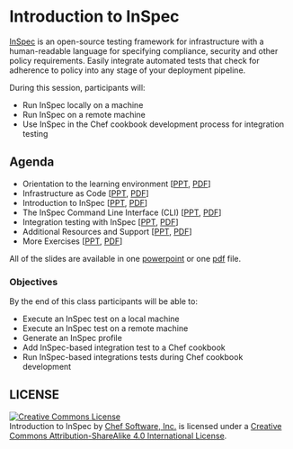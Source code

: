 # Introduction to InSpec

[InSpec](http://inspec.io/) is an open-source testing framework for infrastructure with a human-readable language for specifying compliance, security and other policy requirements. Easily integrate automated tests that check for adherence to policy into any stage of your deployment pipeline.

During this session, participants will:

* Run InSpec locally on a machine
* Run InSpec on a remote machine
* Use InSpec in the Chef cookbook development process for integration testing

## Agenda

* Orientation to the learning environment [[PPT](powerpoint/01-Learning-Environment.pptx), [PDF](pdf/01-Learning-Environment.pdf)]
* Infrastructure as Code [[PPT](powerpoint/02-Infrasturcture-as-Code.pptx), [PDF](pdf/02-Infrasturcture-as-Code.pdf)]
* Introduction to InSpec [[PPT](powerpoint/03-Compliance-as-Code.pptx), [PDF](pdf/03-Compliance-as-Code.pdf)]
* The InSpec Command Line Interface (CLI) [[PPT](powerpoint/04-InSpec-CLI.pptx), [PDF](pdf/04-InSpec-CLI.pdf)]
* Integration testing with InSpec [[PPT](powerpoint/05-Integration-Testing.pptx), [PDF](pdf/05-Integration-Testing.pdf)]
* Additional Resources and Support [[PPT](powerpoint/06-Further-Resources.pptx), [PDF](pdf/06-Further-Resources.pdf)]
* More Exercises [[PPT](powerpoint/07-More-Exercises.pptx), [PDF](pdf/07-More-Exercises.pdf)]

All of the slides are available in one [powerpoint](powerpoint/Introduction-to-InSpec.pptx) or one [pdf](pdf/Introduction-to-InSpec.pdf) file.

### Objectives

By the end of this class participants will be able to:

* Execute an InSpec test on a local machine
* Execute an InSpec test on a remote machine
* Generate an InSpec profile
* Add InSpec-based integration test to a Chef cookbook
* Run InSpec-based integrations tests during Chef cookbook development

## LICENSE

<a rel="license" href="http://creativecommons.org/licenses/by-sa/4.0/"><img alt="Creative Commons License" style="border-width:0" src="https://i.creativecommons.org/l/by-sa/4.0/88x31.png" /></a><br /><span xmlns:dct="http://purl.org/dc/terms/" property="dct:title">Introduction to InSpec</span> by <a xmlns:cc="http://creativecommons.org/ns#" href="https://www.chef.io" property="cc:attributionName" rel="cc:attributionURL">Chef Software, Inc.</a> is licensed under a <a rel="license" href="http://creativecommons.org/licenses/by-sa/4.0/">Creative Commons Attribution-ShareAlike 4.0 International License</a>.

